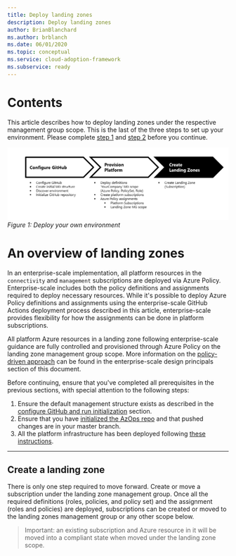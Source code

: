 ```yaml
---
title: Deploy landing zones
description: Deploy landing zones
author: BrianBlanchard
ms.author: brblanch
ms.date: 06/01/2020
ms.topic: conceptual
ms.service: cloud-adoption-framework
ms.subservice: ready
---
```


# Contents

This article describes how to deploy landing zones under the respective management group scope. This is the last of the three steps to set up your environment. Please complete [step 1](./Configure-run-initialization.md) and [step 2](./deploy-landing-zone.md) before you continue.

![Deploy your own environment process: step 3](../media/deploy-environment-step-3.png)
_Figure 1: Deploy your own environment_

# An overview of landing zones

In an enterprise-scale implementation, all platform resources in the `connectivity` and `management` subscriptions are deployed via Azure Policy. Enterprise-scale includes both the policy definitions and assignments required to deploy necessary resources. While it's possible to deploy Azure Policy definitions and assignments using the enterprise-scale GitHub Actions deployment process described in this article, enterprise-scale provides flexibility for how the assignments can be done in platform subscriptions.

All platform Azure resources in a landing zone following enterprise-scale guidance are fully controlled and provisioned through Azure Policy on the landing zone management group scope. More information on the [policy-driven approach](./../Design-Principles.md) can be found in the enterprise-scale design principals section of this document.

<!-- docsTest:ignore AzOps -->

Before continuing, ensure that you've completed all prerequisites in the previous sections, with special attention to the following steps:

1. Ensure the default management structure exists as described in the [configure GitHub and run initialization](./Configure-run-initialization.md) section.
2. Ensure that you have [initialized the AzOps repo](./Configure-run-initialization.md) and that pushed changes are in your master branch.
3. All the platform infrastructure has been deployed following [these instructions](./deploy-platform-infrastructure.md).

---

## Create a landing zone

There is only one step required to move forward. Create or move a subscription under the landing zone management group. Once all the required definitions (roles, policies, and policy set) and the assignment (roles and policies) are deployed, subscriptions can be created or moved to the landing zones management group or any other scope below.

> Important: an existing subscription and Azure resource in it will be moved into a compliant state when moved under the landing zone scope.
